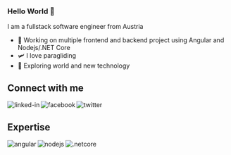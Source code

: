 ### Hello World 👋
I am a fullstack software engineer from Austria
- 🔭 Working on multiple frontend and backend project using Angular and Nodejs/.NET Core
- 🛩️ I love paragliding
- 🚀 Exploring world and new technology

## Connect with me
[<img align="left" alt="linked-in" src="https://img.shields.io/badge/linkedin-%230077B5.svg?&style=for-the-badge&logo=linkedin&logoColor=white" />](https://www.linkedin.com/in/denys-arkhipenko)

[<img align="left" alt="facebook" src="https://img.shields.io/badge/facebook-%231877F2.svg?&style=for-the-badge&logo=facebook&logoColor=white" />](https://www.facebook.com/deny5)

[<img align="left" alt="twitter" src="https://img.shields.io/badge/twitter-%231DA1F2.svg?&style=for-the-badge&logo=twitter&logoColor=white" />](https://twitter.com/sawmkc)

<br>

## Expertise

<img align="left" alt="angular" src="https://img.shields.io/badge/angular%20-1669c4.svg?&style=for-the-badge&logo=angular&logoColor=f33434" />
<img align="left" alt="nodejs" src="https://img.shields.io/badge/node.js%20-%2343853D.svg?&style=for-the-badge&logo=node.js&logoColor=white" />
<img align="left" alt=".netcore" src="https://img.shields.io/badge/.net%20core%20-512bd4.svg?&style=for-the-badge&logo=.netcore&logoColor=white" />

<br>
<br>

